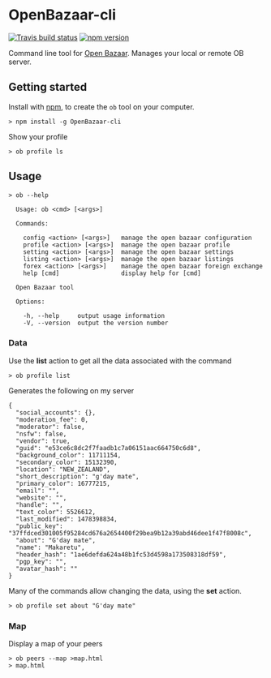 # OpenBazaar-cli 

[![Travis build status](https://travis-ci.org/richardschneider/OpenBazaar-cli.svg)](https://travis-ci.org/richardschneider/OpenBazaar-cli)
[![npm version](https://badge.fury.io/js/OpenBazaar-cli.svg)](https://badge.fury.io/js/OpenBazaar-cli) 

Command line tool for [Open Bazaar](https://openbazaar.org).  Manages your local or remote OB server.

## Getting started

Install with [npm](http://blog.npmjs.org/post/85484771375/how-to-install-npm), to create the `ob` tool on your computer.

    > npm install -g OpenBazaar-cli

Show your profile

    > ob profile ls
    
## Usage

    > ob --help

````
  Usage: ob <cmd> [<args>]

  Commands:

    config <action> [<args>]   manage the open bazaar configuration
    profile <action> [<args>]  manage the open bazaar profile
    setting <action> [<args>]  manage the open bazaar settings
    listing <action> [<args>]  manage the open bazaar listings
    forex <action> [<args>]    manage the open bazaar foreign exchange
    help [cmd]                 display help for [cmd]

  Open Bazaar tool

  Options:

    -h, --help     output usage information
    -V, --version  output the version number

````

### Data

Use the **list** action to get all the data associated with the command

    > ob profile list

Generates the following on my server
````
{
  "social_accounts": {},
  "moderation_fee": 0,
  "moderator": false,
  "nsfw": false,
  "vendor": true,
  "guid": "e53ce6c8dc2f7faadb1c7a06151aac664750c6d8",
  "background_color": 11711154,
  "secondary_color": 15132390,
  "location": "NEW_ZEALAND",
  "short_description": "g'day mate",
  "primary_color": 16777215,
  "email": "",
  "website": "",
  "handle": "",
  "text_color": 5526612,
  "last_modified": 1478398834,
  "public_key": "37ffdced301005f95284cd676a2654400f29bea9b12a39abd46dee1f47f8008c",
  "about": "G'day mate",
  "name": "Makaretu",
  "header_hash": "1ae6defda624a48b1fc53d4598a173508318df59",
  "pgp_key": "",
  "avatar_hash": ""
}
````

Many of the commands allow changing the data, using the **set** action.

    > ob profile set about "G'day mate" 

### Map

Display a map of your peers

    > ob peers --map >map.html
    > map.html
    